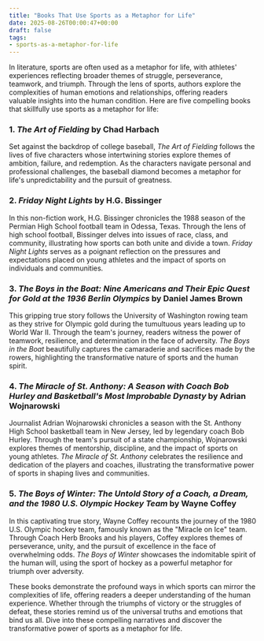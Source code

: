 ```yaml
---
title: "Books That Use Sports as a Metaphor for Life"
date: 2025-08-26T00:00:47+00:00
draft: false
tags:
- sports-as-a-metaphor-for-life
---
```


In literature, sports are often used as a metaphor for life, with athletes' experiences reflecting broader themes of struggle, perseverance, teamwork, and triumph. Through the lens of sports, authors explore the complexities of human emotions and relationships, offering readers valuable insights into the human condition. Here are five compelling books that skillfully use sports as a metaphor for life:

### 1. *The Art of Fielding* by Chad Harbach

Set against the backdrop of college baseball, *The Art of Fielding* follows the lives of five characters whose intertwining stories explore themes of ambition, failure, and redemption. As the characters navigate personal and professional challenges, the baseball diamond becomes a metaphor for life's unpredictability and the pursuit of greatness.

### 2. *Friday Night Lights* by H.G. Bissinger

In this non-fiction work, H.G. Bissinger chronicles the 1988 season of the Permian High School football team in Odessa, Texas. Through the lens of high school football, Bissinger delves into issues of race, class, and community, illustrating how sports can both unite and divide a town. *Friday Night Lights* serves as a poignant reflection on the pressures and expectations placed on young athletes and the impact of sports on individuals and communities.

### 3. *The Boys in the Boat: Nine Americans and Their Epic Quest for Gold at the 1936 Berlin Olympics* by Daniel James Brown

This gripping true story follows the University of Washington rowing team as they strive for Olympic gold during the tumultuous years leading up to World War II. Through the team's journey, readers witness the power of teamwork, resilience, and determination in the face of adversity. *The Boys in the Boat* beautifully captures the camaraderie and sacrifices made by the rowers, highlighting the transformative nature of sports and the human spirit.

### 4. *The Miracle of St. Anthony: A Season with Coach Bob Hurley and Basketball's Most Improbable Dynasty* by Adrian Wojnarowski

Journalist Adrian Wojnarowski chronicles a season with the St. Anthony High School basketball team in New Jersey, led by legendary coach Bob Hurley. Through the team's pursuit of a state championship, Wojnarowski explores themes of mentorship, discipline, and the impact of sports on young athletes. *The Miracle of St. Anthony* celebrates the resilience and dedication of the players and coaches, illustrating the transformative power of sports in shaping lives and communities.

### 5. *The Boys of Winter: The Untold Story of a Coach, a Dream, and the 1980 U.S. Olympic Hockey Team* by Wayne Coffey

In this captivating true story, Wayne Coffey recounts the journey of the 1980 U.S. Olympic hockey team, famously known as the "Miracle on Ice" team. Through Coach Herb Brooks and his players, Coffey explores themes of perseverance, unity, and the pursuit of excellence in the face of overwhelming odds. *The Boys of Winter* showcases the indomitable spirit of the human will, using the sport of hockey as a powerful metaphor for triumph over adversity.

These books demonstrate the profound ways in which sports can mirror the complexities of life, offering readers a deeper understanding of the human experience. Whether through the triumphs of victory or the struggles of defeat, these stories remind us of the universal truths and emotions that bind us all. Dive into these compelling narratives and discover the transformative power of sports as a metaphor for life.